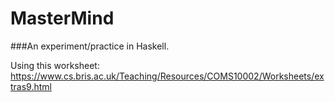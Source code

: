 MasterMind
==========

###An experiment/practice in Haskell.

Using this worksheet:
https://www.cs.bris.ac.uk/Teaching/Resources/COMS10002/Worksheets/extras9.html
